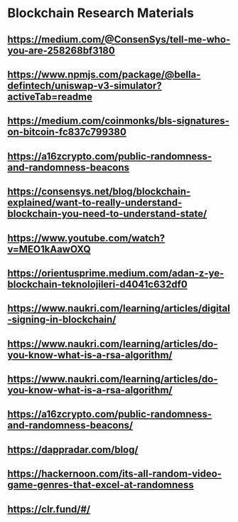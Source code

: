 # Blockchain Research Materials

## https://medium.com/@ConsenSys/tell-me-who-you-are-258268bf3180
## https://www.npmjs.com/package/@bella-defintech/uniswap-v3-simulator?activeTab=readme
## https://medium.com/coinmonks/bls-signatures-on-bitcoin-fc837c799380
## https://a16zcrypto.com/public-randomness-and-randomness-beacons
## https://consensys.net/blog/blockchain-explained/want-to-really-understand-blockchain-you-need-to-understand-state/
## https://www.youtube.com/watch?v=MEO1kAawOXQ
## https://orientusprime.medium.com/adan-z-ye-blockchain-teknolojileri-d4041c632df0
## https://www.naukri.com/learning/articles/digital-signing-in-blockchain/
## https://www.naukri.com/learning/articles/do-you-know-what-is-a-rsa-algorithm/
## https://www.naukri.com/learning/articles/do-you-know-what-is-a-rsa-algorithm/
## https://a16zcrypto.com/public-randomness-and-randomness-beacons/
## https://dappradar.com/blog/
## https://hackernoon.com/its-all-random-video-game-genres-that-excel-at-randomness
## https://clr.fund/#/
